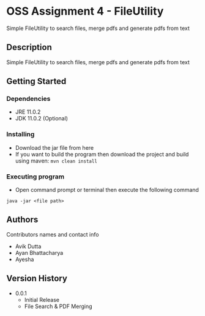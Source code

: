 # OSS Assignment 4 - FileUtility

Simple FileUtility to search files, merge pdfs and generate pdfs from text

## Description

Simple FileUtility to search files, merge pdfs and generate pdfs from text

## Getting Started

### Dependencies

* JRE 11.0.2
* JDK 11.0.2 (Optional)

### Installing

* Download the jar file from here
* If you want to build the program then download the project and build using maven: `mvn clean install`

### Executing program

* Open command prompt or terminal then execute the following command

```
java -jar <file path>
```

## Authors

Contributors names and contact info

* Avik Dutta  
* Ayan Bhattacharya
* Ayesha

## Version History

* 0.0.1
	* Initial Release
    * File Search & PDF Merging


